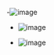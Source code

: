 -![image](https://github.com/user-attachments/assets/2e8dc8b7-f37f-4252-a534-9f593959ca63)


  
- ![image](https://github.com/user-attachments/assets/f5297d7e-9d9e-4e20-a3fd-f437b674fd14)

- ![image](https://github.com/user-attachments/assets/7356526e-ffaa-4bee-9fda-345ce69c40f1)

